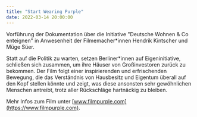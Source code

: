 ```yaml
---
title: "Start Wearing Purple"
date: 2022-03-14 20:00:00
---
```


Vorführung der Dokumentation über die Initiative "Deutsche Wohnen \& Co enteignen" in Anwesenheit der Filmemacher\*innen Hendrik Kintscher und Müge Süer.

Statt auf die Politik zu warten, setzen Berliner\*innen auf Eigeninitiative, schließen sich zusammen, um ihre Häuser von Großinvestoren zurück zu bekommen. Der Film folgt einer inspirierenden und erfrischenden Bewegung, die das Verständnis von Hausbesitz und Eigentum überall auf den Kopf stellen könnte und zeigt, was diese ansonsten sehr gewöhnlichen Menschen antreibt, trotz aller Rückschläge hartnäckig zu bleiben.

Mehr Infos zum Film unter [www.filmpurple.com](https://www.filmpurple.com).
